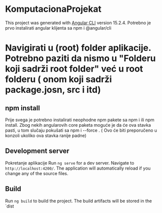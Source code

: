 # KomputacionaProjekat

This project was generated with [Angular CLI](https://github.com/angular/angular-cli) version 15.2.4.
Potrebno je prvo instalirati angular klijenta sa npm i @angular/cli

# Navigirati u (root) folder aplikacije. Potrebno paziti da nismo u "Folderu koji sadrži root folder" već u root folderu ( onom koji sadrži package.josn, src i itd)

## npm install

Prije svega je potrebno instalirati neophodne npm pakete sa npm i ili npm install. Zbog nekih angularovih core paketa moguće je da će ova stavka pasti, u tom slučaju pokušati sa npm i --force . ( Ovo će biti preporučeno u konzoli ukoliko ova stavka ranije padne) 

## Development server
Pokretanje aplikacije
Run `ng serve` for a dev server. Navigate to `http://localhost:4200/`. The application will automatically reload if you change any of the source files.


## Build

Run `ng build` to build the project. The build artifacts will be stored in the `dist
